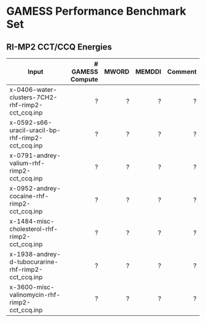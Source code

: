 # GAMESS Performance Benchmark Set

## RI-MP2 CCT/CCQ Energies

|Input|# GAMESS Compute|MWORD|MEMDDI|Comment|
|-----|----------------:|-----:|------:|-------:|
|x-0406-water-clusters-7CH2-rhf-rimp2-cct_ccq.inp|?|?|?|?|
|x-0592-s66-uracil-uracil-bp-rhf-rimp2-cct_ccq.inp|?|?|?|?|
|x-0791-andrey-valium-rhf-rimp2-cct_ccq.inp|?|?|?|?|
|x-0952-andrey-cocaine-rhf-rimp2-cct_ccq.inp|?|?|?|?|
|x-1484-misc-cholesterol-rhf-rimp2-cct_ccq.inp|?|?|?|?|
|x-1938-andrey-d-tubocurarine-rhf-rimp2-cct_ccq.inp|?|?|?|?|
|x-3600-misc-valinomycin-rhf-rimp2-cct_ccq.inp|?|?|?|?|